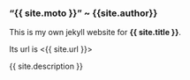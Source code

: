 
### &ldquo;{{ site.moto }}&rdquo; ~ {{site.author}}

This is my own jekyll website for __{{ site.title }}__.

Its url is <{{ site.url }}>

   {{ site.description }}
